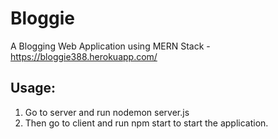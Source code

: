 # Bloggie
A Blogging Web Application using MERN Stack - https://bloggie388.herokuapp.com/
<br>
## Usage:
1. Go to server and run nodemon server.js <br>
2. Then go to client and run npm start to start the application. <br>

